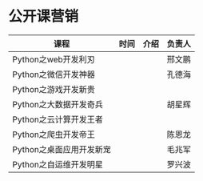 # 公开课营销

|           课程           | 时间 | 介绍 | 负责人 |
| ------------------------ | ---- | ---- | ------ |
| Python之web开发利刃      |      |      |     邢文鹏  |
| Python之微信开发神器     |      |      |      孔德海  |
| Python之游戏开发新贵     |      |      |        |
| Python之大数据开发奇兵   |      |      |     胡星辉   |
| Python之云计算开发王者   |      |      |        |
| Python之爬虫开发帝王     |      |      |     陈恩龙   |
| Python之桌面应用开发新宠 |      |      |   毛兆军     |
| Python之自运维开发明星   |      |      |     罗兴波   |
